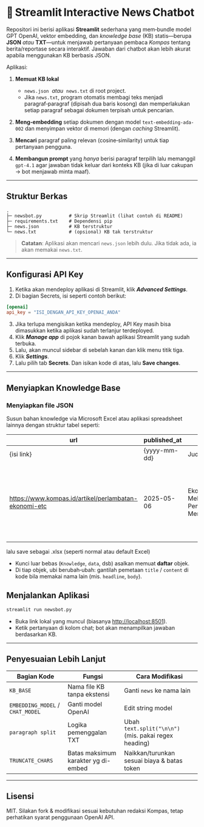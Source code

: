 # 📰 Streamlit Interactive News Chatbot

Repositori ini berisi aplikasi **Streamlit** sederhana yang mem‑bundle model GPT OpenAI, vektor embedding, dan *knowledge base* (KB) statis—berupa **JSON** *atau* **TXT**—untuk menjawab pertanyaan pembaca *Kompas* tentang berita/reportase secara interaktif. Jawaban dari chatbot akan lebih akurat apabila menggunakan KB berbasis JSON.

Aplikasi:

1. **Memuat KB lokal**

   * `news.json`  *atau*  `news.txt` di root project.
   * Jika `news.txt`, program otomatis membagi teks menjadi paragraf‑paragraf (dipisah dua baris kosong) dan memperlakukan setiap paragraf sebagai dokumen terpisah untuk pencarian.

2. **Meng‑embedding** setiap dokumen dengan model `text-embedding-ada-002` dan menyimpan vektor di memori (dengan *caching* Streamlit).

3. **Mencari** paragraf paling relevan (cosine‑similarity) untuk tiap pertanyaan pengguna.

4. **Membangun prompt** yang *hanya* berisi paragraf terpilih lalu memanggil `gpt-4.1` agar jawaban tidak keluar dari konteks KB (jika di luar cakupan → bot menjawab minta maaf).

---

## Struktur Berkas

```
.
├─ newsbot.py          # Skrip Streamlit (lihat contoh di README)
├─ requirements.txt    # Dependensi pip
├─ news.json           # KB terstruktur
└─ news.txt            # (opsional) KB tak terstruktur
```

> **Catatan**: Aplikasi akan mencari `news.json` lebih dulu.
> Jika tidak ada, ia akan memakai `news.txt`.

---


## Konfigurasi API Key

1. Ketika akan mendeploy aplikasi di Streamlit, klik ***Advanced Settings***.
2. Di bagian Secrets, isi seperti contoh berikut:

```toml
[openai]
api_key = "ISI_DENGAN_API_KEY_OPENAI_ANDA"
```
3. Jika terlupa mengisikan ketika mendeploy, API Key masih bisa dimasukkan ketika aplikasi sudah terlanjur terdeployed.
4. Klik ***Manage app*** di pojok kanan bawah aplikasi Streamlit yang sudah terbuka.
5. Lalu, akan muncul sidebar di sebelah kanan dan klik menu titik tiga.
6. Klik ***Settings***.
7. Lalu pilih tab **Secrets**. Dan isikan kode di atas, lalu **Save changes**.
---

## Menyiapkan Knowledge Base

### Menyiapkan file JSON

Susun bahan knowledge via Microsoft Excel atau aplikasi spreadsheet lainnya dengan struktur tabel seperti:

| url      | published_at | title  | full_text
| ----------- | ----------- | ----------- | -----------
| {isi link}  | {yyyy-mm-dd}       | Judul | Isi berita
| https://www.kompas.id/artikel/perlambatan-ekonomi-etc   | 2025-05-06 | Ekonomi Melambat, Pengangguran Meningkat | JAKARTA, KOMPAS — Adanya stagnasi pada pertumbuhan konsumsi rumah tangga membuat....        |

lalu save sebagai .xlsx (seperti normal atau default Excel)

* Kunci luar bebas (`Knowledge`, `data`, dsb) asalkan memuat **daftar** objek.
* Di tiap objek, ubi berubah‐ubah: gantilah pemetaan `title` / `content` di kode bila memakai nama lain (mis. `headline`, `body`).


## Menjalankan Aplikasi

```bash
streamlit run newsbot.py
```

* Buka link lokal yang muncul (biasanya [http://localhost:8501](http://localhost:8501)).
* Ketik pertanyaan di kolom chat; bot akan menampilkan jawaban berdasarkan KB.

---

## Penyesuaian Lebih Lanjut

| Bagian Kode                      | Fungsi                              | Cara Modifikasi                                      |
| -------------------------------- | ----------------------------------- | ---------------------------------------------------- |
| `KB_BASE`                        | Nama file KB tanpa ekstensi         | Ganti `news` ke nama lain                            |
| `EMBEDDING_MODEL` / `CHAT_MODEL` | Ganti model OpenAI                  | Edit string model                                    |
| `paragraph split`                | Logika pemenggalan TXT              | Ubah `text.split("\n\n")` (mis. pakai regex heading) |
| `TRUNCATE_CHARS`                 | Batas maksimum karakter yg di-embed | Naikkan/turunkan sesuai biaya & batas token          |

---

## Lisensi

MIT.
Silakan fork & modifikasi sesuai kebutuhan redaksi Kompas, tetap perhatikan syarat penggunaan OpenAI API.
